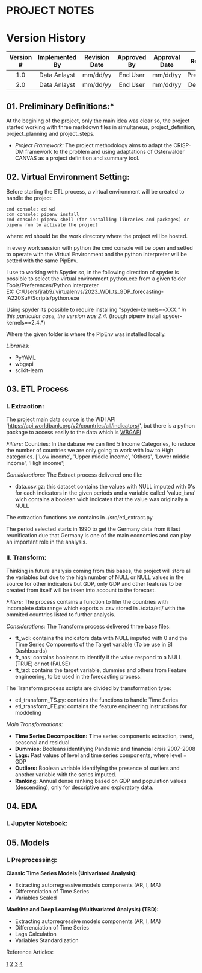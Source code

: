 # PROJECT NOTES

# Version History
| Version # | Implemented By  | Revision Date |  Approved By  | Approval Date |    Reason   |
| :-------: | :-------------: | :-----------: | :-----------: | :-----------: | :---------: |
|    1.0    |   Data Anlayst  |    mm/dd/yy   |    End User   |    mm/dd/yy   | Preliminar  |
|    2.0    |   Data Anlayst  |    mm/dd/yy   |    End User   |    mm/dd/yy   | Definitive  |

## 01. Preliminary Definitions:*
At the begining of the project, only the main idea was clear so, the project started working with three markdown files in simultaneus, project_definition, project_planning and project_steps.

* *Project Framework:* The project methodology aims to adapt the CRISP-DM framework to the problem and using adaptations of Osterwalder CANVAS as a project definition and summary tool.



## 02. Virtual Environment Setting:
Before starting the ETL process, a virtual environment will be created to handle the project:

```
cmd console: cd wd
cdm console: pipenv install
cmd console: pipenv shell (for installing libraries and packages) or pipenv run to activate the project
```

where: wd should be the work directory where the project will be hosted.

in every work session with python the cmd console will be open and setted to operate with the Virtual Environment and the python interpreter will be setted with the same PipEnv.

I use to working with Spyder so, in the following direction of spyder is possible to select the virtual environment python.exe from a given folder Tools/Preferences/Python interpreter  <br>
EX: C:/Users/jrab9/.virtualenvs/2023_WDI_ts_GDP_forecasting-lA220SuF/Scripts/python.exe

Using spyder its possible to require installing "spyder-kernels==XXX.*" in this particular case, the version was 2.4.* (trough pipenv install spyder-kernels==2.4.*)

Where the given folder is where the PipEnv was installed locally.

*Libraries:*

* PyYAML
* wbgapi
* scikit-learn


##  03. ETL Process
### I. Extraction:
The project main data source is the WDI API 'https://api.worldbank.org/v2/countries/all/indicators/', but there is a python package to access easily to the data which is [WBGAPI](https://pypi.org/project/wbgapi/)

*Filters:*
Countries: In the dabase we can find 5 Income Categories, to reduce the number of countries we are only going to work with low to High categories.
			['Low income', 'Upper middle income', 'Others', 'Lower middle income', 'High income']

*Considerations:*
The Extract process delivered one file:
* data.csv.gz: this dataset contains the values with NULL imputed with 0's for each indicators in the given periods and a variable called 'value_isna' wich contains a boolean wich indicates that the value was originally a NULL

The extraction functions are contains in ./src/etl_extract.py

The period selected starts in 1990 to get the Germany data from it last reunification due that Germany is one of the main economies and can play an important role in the analysis.


### II. Transform:
Thinking in future analysis coming from this bases, the project will store all the variables but due to the high number of NULL or NULL values in the source for other indicators but GDP, only GDP and other features to be created from itself will be taken into account to the forecast.

*Filters:*
The process contains a function to filer the countries with incomplete data range which exports a .csv stored in ./data/etl/ with the ommited countries listed to further analysis.

*Considerations:*
The Transform process delivered three base files:
* ft_wdi: contains the indicators data with NULL imputed with 0 and the Time Series Components of the Target variable (To be use in BI Dashboards)
* ft_nas: contains booleans to identify if the value respond to a NULL (TRUE) or not (FALSE)
* ft_tsd: contains the target variable, dummies and others from Feature engineering, to be used in the forecasting process.

The Transform process scripts are divided by transformation type:
* etl_transform_TS.py: contains the functions to handle Time Series
* etl_transform_FE.py: contains the feature engineering instructions for moddeling

*Main Transformations:*
* **Time Series Decomposition:** Time series components extraction, trend, seasonal and residual
* **Dummies:** Booleans identifying Pandemic and financial crsis 2007-2008
* **Lags:** Past values of level and time series components, where level = GDP
* **Outliers:** Boolean variable identifying the presence of ourliers and another variable with the series imputed.
* **Ranking:** Annual dense ranking based on GDP and population values (descending), only for descriptive and exploratory data.



##  04. EDA
### I. Jupyter Notebook:




##  05. Models
### I. Preprocessing:

**Classic Time Series Models (Univariated Analysis):**
* Extracting autorregressive models components (AR, I, MA)
* Differenciation of Time Series
* Variables Scaled


**Machine and Deep Learning (Multivariated Analysis) (TBD):**
* Extracting autorregressive models components (AR, I, MA)
* Differenciation of Time Series
* Lags Calculation
* Variables Standardization





Reference Articles:

[1](https://jadangpooiling.medium.com/crisp-dm-methodology-with-python-model-deployment-using-flask-included-classification-case-33b9e184f4e7)
[2](https://github.com/patiegm/Datasci_Resources/blob/master/CRISP-DM%20Analysis%20Template.ipynb)
[3](https://medium.com/@leandroscarvalho/data-product-canvas-a-practical-framework-for-building-high-performance-data-products-7a1717f79f0)
[4](https://swiss-sdi.ch/193/business-data-science-canvas/)
